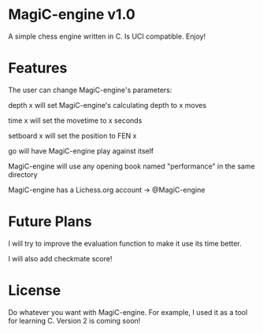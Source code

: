 # MagiC-engine v1.0

A simple chess engine written in C. Is UCI compatible. Enjoy!

# Features

The user can change MagiC-engine's parameters:

depth x will set MagiC-engine's calculating depth to x moves

time x will set the movetime to x seconds

setboard x will set the position to FEN x

go will have MagiC-engine play against itself

MagiC-engine will use any opening book named "performance" in the same directory 

MagiC-engine has a Lichess.org account -> @MagiC-engine 

# Future Plans

I will try to improve the evaluation function to make it use its time better.

I will also add checkmate score!

# License

Do whatever you want with MagiC-engine. For example, I used it as a tool for learning C. Version 2 is coming soon!
